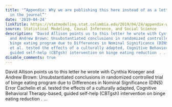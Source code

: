 ```yaml
---
title: '“Appendix: Why we are publishing this here instead of as a letter to the editor
  in the journal”'
date: '2019-04-24'
linkTitle: https://statmodeling.stat.columbia.edu/2019/04/24/appendix-why-we-are-publishing-this-here-instead-of-as-a-letter-to-the-editor-in-the-journal/
source: Statistical Modeling, Causal Inference, and Social Science
description: 'David Allison points us to this letter he wrote with Cynthia Kroeger
  and Andrew Brown: Unsubstantiated conclusions in randomized controlled trial of
  binge eating program due to Differences in Nominal Significance (DINS) Error Cachelin
  et al. tested the effects of a culturally adapted, Cognitive Behavioral Therapy-based,
  guided self-help (CBTgsh) intervention on binge eating reduction . ...'
disable_comments: true
---
```

David Allison points us to this letter he wrote with Cynthia Kroeger and Andrew Brown: Unsubstantiated conclusions in randomized controlled trial of binge eating program due to Differences in Nominal Significance (DINS) Error Cachelin et al. tested the effects of a culturally adapted, Cognitive Behavioral Therapy-based, guided self-help (CBTgsh) intervention on binge eating reduction . ...